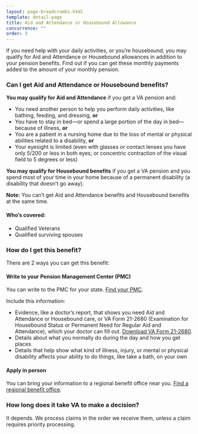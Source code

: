 ```yaml
---
layout: page-breadcrumbs.html
template: detail-page
title: Aid and Attendance or Housebound Allowance
concurrence: ""
order: 3
---
```


<div class="va-introtext">

If you need help with your daily activities, or you’re housebound, you may qualify for Aid and Attendance or Housebound allowances in addition to your pension benefits. Find out if you can get these monthly payments added to the amount of your monthly pension.

</div>

<div class="feature" markdown=“1”>

### Can I get Aid and Attendance or Housebound benefits?

**You may qualify for Aid and Attendance** if you get a VA pension and:

- You need another person to help you perform daily activities, like bathing, feeding, and dressing, **or**
- You have to stay in bed—or spend a large portion of the day in bed—because of illness, **or**
- You are a patient in a nursing home due to the loss of mental or physical abilities related to a disability, **or**
- Your eyesight is limited (even with glasses or contact lenses you have only 5/200 or less in both eyes; or concentric contraction of the visual field to 5 degrees or less)

**You may qualify for Housebound benefits** if you get a VA pension and you spend most of your time in your home because of a permanent disability (a disability that doesn’t go away). 

**Note:** You can’t get Aid and Attendance benefits and Housebound benefits at the same time.

#### Who’s covered:
- Qualified Veterans
- Qualified surviving spouses 

</div>

### How do I get this benefit?

There are 2 ways you can get this benefit:

#### Write to your Pension Management Center (PMC)

You can write to the PMC for your state. [Find your PMC](/pension/pension-management-center/). 

Include this information: 
- Evidence, like a doctor’s report, that shows you need Aid and Attendance or Housebound care, or VA Form 21-2680  (Examination for Housebound Status or Permanent Need for Regular Aid and Attendance), which your doctor can fill out. [Download VA Form 21-2680](https://www.vba.va.gov/pubs/forms/VBA-21-2680-ARE.pdf). 
- Details about what you normally do during the day and how you get places
- Details that help show what kind of illness, injury, or mental or physical disability affects your ability to do things, like take a bath, on your own 

#### Apply in person

You can bring your information to a regional benefit office near you. [Find a regional benefit office](/facilities/). 

### How long does it take VA to make a decision?

It depends. We process claims in the order we receive them, unless a claim requires priority processing.

